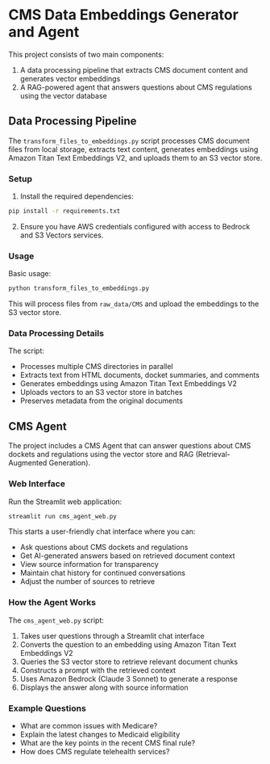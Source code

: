 # CMS Data Embeddings Generator and Agent

This project consists of two main components:

1. A data processing pipeline that extracts CMS document content and generates vector embeddings
2. A RAG-powered agent that answers questions about CMS regulations using the vector database

## Data Processing Pipeline

The `transform_files_to_embeddings.py` script processes CMS document files from local storage, extracts text content, generates embeddings using Amazon Titan Text Embeddings V2, and uploads them to an S3 vector store.

### Setup

1. Install the required dependencies:

```bash
pip install -r requirements.txt
```

2. Ensure you have AWS credentials configured with access to Bedrock and S3 Vectors services.

### Usage

Basic usage:

```bash
python transform_files_to_embeddings.py
```

This will process files from `raw_data/CMS` and upload the embeddings to the S3 vector store.

### Data Processing Details

The script:
- Processes multiple CMS directories in parallel
- Extracts text from HTML documents, docket summaries, and comments
- Generates embeddings using Amazon Titan Text Embeddings V2
- Uploads vectors to an S3 vector store in batches
- Preserves metadata from the original documents

## CMS Agent

The project includes a CMS Agent that can answer questions about CMS dockets and regulations using the vector store and RAG (Retrieval-Augmented Generation).

### Web Interface

Run the Streamlit web application:

```bash
streamlit run cms_agent_web.py
```

This starts a user-friendly chat interface where you can:
- Ask questions about CMS dockets and regulations
- Get AI-generated answers based on retrieved document context
- View source information for transparency
- Maintain chat history for continued conversations
- Adjust the number of sources to retrieve

### How the Agent Works

The `cms_agent_web.py` script:
1. Takes user questions through a Streamlit chat interface
2. Converts the question to an embedding using Amazon Titan Text Embeddings V2
3. Queries the S3 vector store to retrieve relevant document chunks
4. Constructs a prompt with the retrieved context
5. Uses Amazon Bedrock (Claude 3 Sonnet) to generate a response
6. Displays the answer along with source information

### Example Questions

- What are common issues with Medicare?
- Explain the latest changes to Medicaid eligibility
- What are the key points in the recent CMS final rule?
- How does CMS regulate telehealth services?
